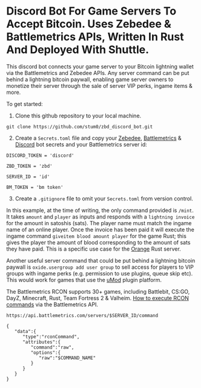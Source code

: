 # Discord Bot For Game Servers To Accept Bitcoin. Uses Zebedee & Battlemetrics APIs, Written In Rust And Deployed With Shuttle.

This discord bot connects your game server to your Bitcoin lightning wallet via the Battlemetrics and Zebedee APIs. Any server command can be put behind a lightning bitcoin paywall, enabling game server owners to monetize their server through the sale of server VIP perks, ingame items & more.

To get started:

1. Clone this github repository to your local machine.

`git clone https://github.com/stum0/zbd_discord_bot.git`

2. Create a `Secrets.toml` file and copy your [Zebedee](https://zbd.dev), [Battlemetrics](https://www.battlemetrics.com/developers/documentation) & [Discord](https://discord.com/developers/docs/getting-started) bot secrets and your Battlemetrics server id:
```
DISCORD_TOKEN = 'discord'

ZBD_TOKEN = 'zbd'

SERVER_ID = 'id'

BM_TOKEN = 'bm token'
```
3. Create a `.gitignore` file to omit your `Secrets.toml` from version control.



In this example, at the time of writing, the only command provided is `/mint`. It takes `amount` and `player` as inputs and responds with a `lightning invoice` for the amount in satoshis (sats). The player name must match the ingame name of an online player. Once the invoice has been paid it will execute the ingame command `giveitem blood amount player` for the game Rust; this gives the player the amount of blood corresponding to the amount of sats they have paid. This is a specific use case for the [Orange](https://orangem.art) Rust server. 

Another useful server command that could be put behind a lightning bitcoin paywall is `oxide.usergroup add user group` to sell access for players to VIP groups with ingame perks (e.g. permission to use plugins, queue skip etc). This would work for games that use the [uMod](https://umod.org/documentation/plugins/permissions) plugin platform. 

The Battlemetrics RCON supports 30+ games, including Battlebit, CS:GO, DayZ, Minecraft, Rust, Team Fortress 2 & Valheim. [How to execute RCON commands](https://github.com/BloodfallenTear/BMSharp/blob/master/docs/RCON.md) via the Battlemetrics API. 

`https://api.battlemetrics.com/servers/$SERVER_ID/command`

```
{
   "data":{
      "type":"rconCommand",
      "attributes":{
         "command":"raw",
         "options":{
            "raw":"$COMMAND_NAME"
         }
      }
   }
}
```
